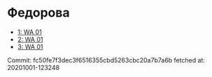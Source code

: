 # Федорова
- [1: WA 01](1.md)
- [2: WA 01](2.md)
- [3: WA 01](3.md)

Commit: fc50fe7f3dec3f6516355cbd5263cbc20a7b7a6b
 fetched at: 20201001-123248
